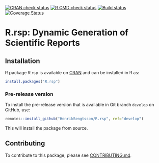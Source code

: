 

<div id="badges"><!-- pkgdown markup -->
<a href="https://CRAN.R-project.org/web/checks/check_results_R.rsp.html"><img border="0" src="https://www.r-pkg.org/badges/version/R.rsp" alt="CRAN check status"/></a> <a href="https://github.com/HenrikBengtsson/R.rsp/actions?query=workflow%3AR-CMD-check"><img border="0" src="https://github.com/HenrikBengtsson/R.rsp/actions/workflows/R-CMD-check.yaml/badge.svg?branch=develop" alt="R CMD check status"/></a>   <a href="https://ci.appveyor.com/project/HenrikBengtsson/r-rsp"><img border="0" src="https://ci.appveyor.com/api/projects/status/github/HenrikBengtsson/R.rsp?svg=true" alt="Build status"/></a> <a href="https://codecov.io/gh/HenrikBengtsson/R.rsp"><img border="0" src="https://codecov.io/gh/HenrikBengtsson/R.rsp/branch/develop/graph/badge.svg" alt="Coverage Status"/></a> 
</div>

# R.rsp: Dynamic Generation of Scientific Reports 


## Installation
R package R.rsp is available on [CRAN](https://cran.r-project.org/package=R.rsp) and can be installed in R as:
```r
install.packages("R.rsp")
```


### Pre-release version

To install the pre-release version that is available in Git branch `develop` on GitHub, use:
```r
remotes::install_github("HenrikBengtsson/R.rsp", ref="develop")
```
This will install the package from source.  

<!-- pkgdown-drop-below -->


## Contributing

To contribute to this package, please see [CONTRIBUTING.md](CONTRIBUTING.md).

